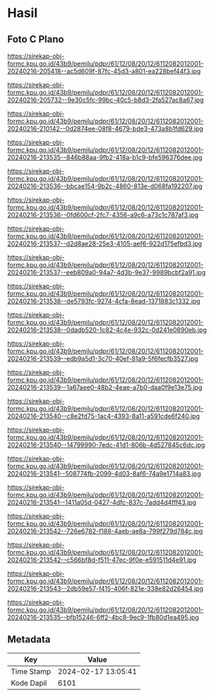 # Hasil

## Foto C Plano

https://sirekap-obj-formc.kpu.go.id/43b9/pemilu/pdpr/61/12/08/20/12/6112082012001-20240216-205418--ac5d609f-87fc-45d3-a801-ea228bef44f3.jpg

https://sirekap-obj-formc.kpu.go.id/43b9/pemilu/pdpr/61/12/08/20/12/6112082012001-20240216-205732--9e30c5fc-99bc-40c5-b8d3-2fa527ac8a67.jpg

https://sirekap-obj-formc.kpu.go.id/43b9/pemilu/pdpr/61/12/08/20/12/6112082012001-20240216-210142--0d2874ee-08f8-4679-bde3-473a8b1fd629.jpg

https://sirekap-obj-formc.kpu.go.id/43b9/pemilu/pdpr/61/12/08/20/12/6112082012001-20240216-213535--846b88aa-9fb2-418a-b1c9-bfe596376dee.jpg

https://sirekap-obj-formc.kpu.go.id/43b9/pemilu/pdpr/61/12/08/20/12/6112082012001-20240216-213536--bbcae154-9b2c-4860-813e-d068fa192207.jpg

https://sirekap-obj-formc.kpu.go.id/43b9/pemilu/pdpr/61/12/08/20/12/6112082012001-20240216-213536--0fd600cf-2fc7-4356-a9c6-a73c1c787af3.jpg

https://sirekap-obj-formc.kpu.go.id/43b9/pemilu/pdpr/61/12/08/20/12/6112082012001-20240216-213537--d2d8ae28-25e3-4105-aef6-922d175efbd3.jpg

https://sirekap-obj-formc.kpu.go.id/43b9/pemilu/pdpr/61/12/08/20/12/6112082012001-20240216-213537--eeb809a0-94a7-4d3b-9e37-9989bcbf2a91.jpg

https://sirekap-obj-formc.kpu.go.id/43b9/pemilu/pdpr/61/12/08/20/12/6112082012001-20240216-213538--de5793fc-9274-4cfa-8ead-1371883c1332.jpg

https://sirekap-obj-formc.kpu.go.id/43b9/pemilu/pdpr/61/12/08/20/12/6112082012001-20240216-213538--0dadb520-1c82-4c4e-932c-0d241e0890eb.jpg

https://sirekap-obj-formc.kpu.go.id/43b9/pemilu/pdpr/61/12/08/20/12/6112082012001-20240216-213539--edb9a5d1-3c70-40ef-81a9-5f6fecfb3527.jpg

https://sirekap-obj-formc.kpu.go.id/43b9/pemilu/pdpr/61/12/08/20/12/6112082012001-20240216-213539--1a67aee0-48b2-4eae-a7b0-daa0f9e13e75.jpg

https://sirekap-obj-formc.kpu.go.id/43b9/pemilu/pdpr/61/12/08/20/12/6112082012001-20240216-213540--c8e2fd75-1ac4-4393-8a11-a591cde6f240.jpg

https://sirekap-obj-formc.kpu.go.id/43b9/pemilu/pdpr/61/12/08/20/12/6112082012001-20240216-213540--14799990-7edc-41d1-806b-4d527845c6dc.jpg

https://sirekap-obj-formc.kpu.go.id/43b9/pemilu/pdpr/61/12/08/20/12/6112082012001-20240216-213541--508774fb-2099-4d03-8af6-74a9e1714a83.jpg

https://sirekap-obj-formc.kpu.go.id/43b9/pemilu/pdpr/61/12/08/20/12/6112082012001-20240216-213541--1411a05d-0427-4dfc-837c-7add4d4fff43.jpg

https://sirekap-obj-formc.kpu.go.id/43b9/pemilu/pdpr/61/12/08/20/12/6112082012001-20240216-213542--726e6782-f188-4aeb-ae8a-799f279d784c.jpg

https://sirekap-obj-formc.kpu.go.id/43b9/pemilu/pdpr/61/12/08/20/12/6112082012001-20240216-213542--c566bf8d-f511-47ec-9f0e-e591511d4e91.jpg

https://sirekap-obj-formc.kpu.go.id/43b9/pemilu/pdpr/61/12/08/20/12/6112082012001-20240216-213543--2db59e57-f415-406f-821e-338e82d26454.jpg

https://sirekap-obj-formc.kpu.go.id/43b9/pemilu/pdpr/61/12/08/20/12/6112082012001-20240216-213535--bfb15246-6ff2-4bc8-9ec9-1fb80d1ea495.jpg


## Metadata

| Key        | Value               |
| ---------- | ------------------- |
| Time Stamp | 2024-02-17 13:05:41 |
| Kode Dapil | 6101                |



